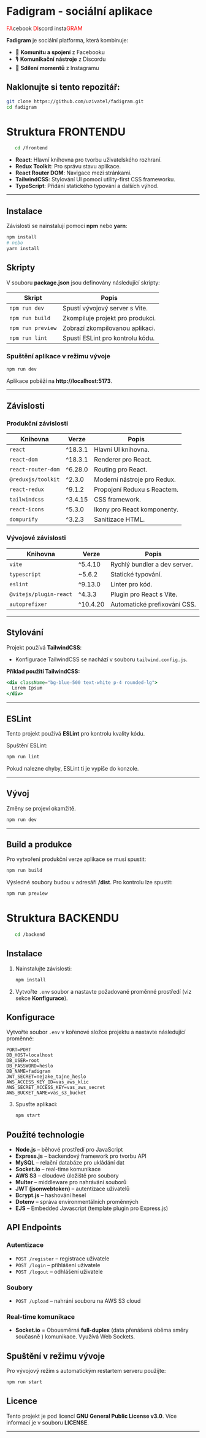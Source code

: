 # Fadigram - sociální aplikace

<span style="color:red">FA</span>cebook
<span style="color:red">DI</span>scord
insta<span style="color:red">GRAM</span>

**Fadigram** je  sociální platforma, která kombinuje:  
- 📘 **Komunitu a spojení** z Facebooku  
- 🎙️ **Komunikační nástroje** z Discordu  
- 📸 **Sdílení momentů** z Instagramu  


## Naklonujte si tento repozitář:
   ```sh
   git clone https://github.com/uzivatel/fadigram.git
   cd fadigram
   ```

# Struktura FRONTENDU

```sh
   cd /frontend
   ```

- **React**: Hlavní knihovna pro tvorbu uživatelského rozhraní.
- **Redux Toolkit**: Pro správu stavu aplikace.
- **React Router DOM**: Navigace mezi stránkami.
- **TailwindCSS**: Stylování UI pomocí utility-first CSS frameworku.
- **TypeScript**: Přidání statického typování a dalších výhod.

---


## Instalace

Závislosti se nainstalují pomocí **npm** nebo **yarn**:

```bash
npm install
# nebo
yarn install
```

## Skripty

V souboru **package.json** jsou definovány následující skripty:

| Skript       | Popis                                |
|--------------|--------------------------------------|
| `npm run dev`      | Spustí vývojový server s Vite.       |
| `npm run build`    | Zkompiluje projekt pro produkci.    |
| `npm run preview`  | Zobrazí zkompilovanou aplikaci.     |
| `npm run lint`     | Spustí ESLint pro kontrolu kódu.    |

### Spuštění aplikace v režimu vývoje

```bash
npm run dev
```

Aplikace poběží na **http://localhost:5173**.

---

## Závislosti

### Produkční závislosti

| Knihovna                 | Verze   | Popis                            |
|--------------------------|---------|---------------------------------|
| `react`                  | ^18.3.1 | Hlavní UI knihovna.             |
| `react-dom`              | ^18.3.1 | Renderer pro React.             |
| `react-router-dom`       | ^6.28.0 | Routing pro React.              |
| `@reduxjs/toolkit`       | ^2.3.0  | Moderní nástroje pro Redux.     |
| `react-redux`            | ^9.1.2  | Propojení Reduxu s Reactem.     |
| `tailwindcss`            | ^3.4.15 | CSS framework.    |
| `react-icons`            | ^5.3.0  | Ikony pro React komponenty.     |
| `dompurify`              | ^3.2.3  | Sanitizace HTML.                |

### Vývojové závislosti

| Knihovna                 | Verze   | Popis                            |
|--------------------------|---------|---------------------------------|
| `vite`                   | ^5.4.10 | Rychlý bundler a dev server.    |
| `typescript`             | ~5.6.2  | Statické typování.              |
| `eslint`                 | ^9.13.0 | Linter pro kód.                 |
| `@vitejs/plugin-react`   | ^4.3.3  | Plugin pro React s Vite.        |
| `autoprefixer`           | ^10.4.20| Automatické prefixování CSS.    |

---

## Stylování
Projekt používá **TailwindCSS**:

- Konfigurace TailwindCSS se nachází v souboru `tailwind.config.js`.

**Příklad použití TailwindCSS:**

```jsx
<div className="bg-blue-500 text-white p-4 rounded-lg">
  Lorem Ipsum
</div>
```

---

## ESLint

Tento projekt používá **ESLint** pro kontrolu kvality kódu.

Spuštění ESLint:

```bash
npm run lint
```

Pokud nalezne chyby, ESLint ti je vypíše do konzole.

---

## Vývoj

Změny se projeví okamžitě.

```bash
npm run dev
```

---

## Build a produkce

Pro vytvoření produkční verze aplikace se musí spustit:

```bash
npm run build
```

Výsledné soubory budou v adresáři **/dist**. Pro kontrolu lze spustit:

```bash
npm run preview
```

# Struktura BACKENDU

```sh
   cd /backend
   ```

## Instalace

1. Nainstalujte závislosti:
   ```sh
   npm install
   ```
2. Vytvořte `.env` soubor a nastavte požadované proměnné prostředí (viz sekce **Konfigurace**).
## Konfigurace
Vytvořte soubor `.env` v kořenové složce projektu a nastavte následující proměnné:

```env
PORT=PORT
DB_HOST=localhost
DB_USER=root
DB_PASSWORD=heslo
DB_NAME=fadigram
JWT_SECRET=nejake_tajne_heslo
AWS_ACCESS_KEY_ID=vas_aws_klic
AWS_SECRET_ACCESS_KEY=vas_aws_secret
AWS_BUCKET_NAME=vas_s3_bucket
```
3. Spusťte aplikaci:
   ```sh
   npm start
   ```

## Použité technologie

- **Node.js** – běhové prostředí pro JavaScript
- **Express.js** – backendový framework pro tvorbu API
- **MySQL** – relační databáze pro ukládání dat
- **Socket.io** – real-time komunikace
- **AWS S3** – cloudové úložiště pro soubory
- **Multer** – middleware pro nahrávání souborů
- **JWT (jsonwebtoken)** – autentizace uživatelů
- **Bcrypt.js** – hashování hesel
- **Dotenv** – správa environmentálních proměnných
- **EJS** – Embedded Javascript (template plugin pro Express.js)

## API Endpoints

### Autentizace

- `POST /register` – registrace uživatele
- `POST /login` – přihlášení uživatele
- `POST /logout` – odhlášení uživatele

### Soubory

- `POST /upload` – nahrání souboru na AWS S3 cloud

### Real-time komunikace

- **Socket.io** = Obousměrná **full-duplex** (data přenášená oběma směry současně ) komunikace. Využívá Web Sockets.

## Spuštění v režimu vývoje

Pro vývojový režim s automatickým restartem serveru použijte:
```sh
npm run start
```



## Licence

Tento projekt je pod licencí **GNU General Public License v3.0**. Více informací je v souboru **LICENSE**.

--- 